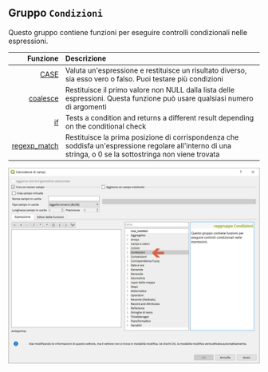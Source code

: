 ## Gruppo `Condizioni`

Questo gruppo contiene funzioni per eseguire controlli condizionali nelle espressioni. 

| Funzione  | Descrizione|
|----------:|:-----------|
|[CASE](funzioni/CASE.md)|	Valuta un'espressione e restituisce un risultato diverso, sia esso vero o falso. Puoi testare più condizioni|
|[coalesce](funzioni/coalesce.md)|Restituisce il primo valore non NULL dalla lista delle espressioni. Questa funzione può usare qualsiasi numero di argomenti|
|[if](funzioni/if.md)|	Tests a condition and returns a different result depending on the conditional check
|[regexp_match](funzioni/regexp_match.md)|Restituisce la prima posizione di corrispondenza che soddisfa un'espressione regolare all'interno di una stringa, o 0 se la sottostringa non viene trovata|


<img src="/img/condizioni/gruppo_condizioni1.png">
